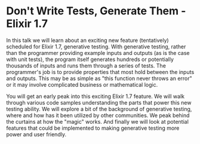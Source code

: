 # Don't Write Tests, Generate Them - Elixir 1.7

In this talk we will learn about an exciting new feature (tentatively) scheduled for Elixir 1.7, generative testing. With generative testing, rather than the programmer providing example inputs and outputs (as is the case with unit tests), the program itself generates hundreds or potentially thousands of inputs and runs them through a series of tests. The programmer's job is to provide properties that most hold between the inputs and outputs. This may be as simple as "this function never throws an error" or it may involve complicated business or mathematical logic. 

You will get an early peak into this exciting Elixir 1.7 feature. We will walk through various code samples understanding the parts that power this new testing ability. We will explore a bit of the background of generative testing, where and how has it been utilized by other communities. We peak behind the curtains at how the "magic" works. And finally we will look at potential features that could be implemented to making generative testing more power and user friendly.